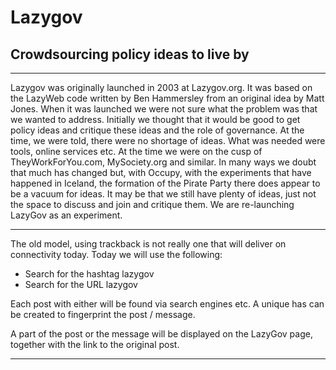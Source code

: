 # Lazygov
## Crowdsourcing policy ideas to live by

***

Lazygov was originally launched in 2003 at Lazygov.org. It was based on the LazyWeb code written by Ben Hammersley from an original idea by Matt Jones.
When it was launched we were not sure what the problem was that we wanted to address. Initially we thought that it would be good to get policy ideas and critique these ideas and the role of governance.
At the time, we were told, there were no shortage of ideas. What was needed were tools, online services etc.
At the time we were on the cusp of TheyWorkForYou.com, MySociety.org and similar. 
In many ways we doubt that much has changed but, with Occupy, with the experiments that have happened in Iceland, the formation of the Pirate Party there does appear to be a vacuum for ideas.
It may be that we still have plenty of ideas, just not the space to discuss and join and critique them.
We are re-launching LazyGov as an experiment.

***

The old model, using trackback is not really one that will deliver on connectivity today. 
Today we will use the following:
* Search for the hashtag lazygov
* Search for the URL lazygov

Each post with either will be found via search engines etc. A unique has can be created to fingerprint the post / message.

A part of the post or the message will be displayed on the LazyGov page, together with the link to the original post.

***

